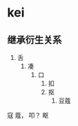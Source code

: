 # kei

## 继承衍生关系

1. 舌
   1. 凑
      1. 口
         1. 扣
         2. 抠
            1. 豆蔻



寇
蔻，
叩？
眍
